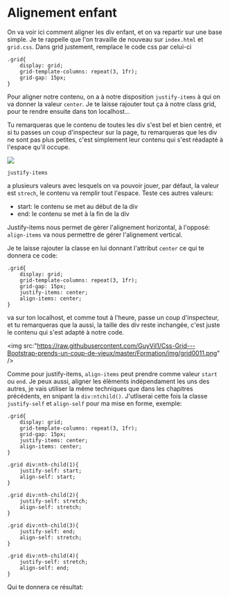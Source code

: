 <h1>Alignement enfant</h1>

On va voir ici comment aligner les div enfant, et on va repartir sur une base simple. Je te rappelle que l'on travaille de nouveau sur ```index.html``` et ```grid.css```. Dans grid justement, remplace le code css par celui-ci

```
.grid{
    display: grid;
    grid-template-columns: repeat(3, 1fr);
    grid-gap: 15px;
}
```

Pour aligner notre contenu, on a à notre disposition ```justify-items``` à qui on va donner la valeur ```center```. Je te laisse rajouter tout ça à notre class grid, pour te rendre ensuite dans ton localhost...

Tu remarqueras que le contenu de toutes les div s'est bel et bien centré, et si tu passes un coup d'inspecteur sur la page, tu remarqueras que les div ne sont pas plus petites, c'est simplement leur contenu qui s'est réadapté à l'espace qu'il occupe.

<img src="https://raw.githubusercontent.com/GuyVil1/Css-Grid---Bootstrap-prends-un-coup-de-vieux/master/Formation/img/grid0010.png" />

```
justify-items
```

a plusieurs valeurs avec lesquels on va pouvoir jouer, par défaut, la valeur est ```strech```, le contenu va remplir tout l'espace.
Teste ces autres valeurs:

<ul>
    <li>start: le contenu se met au début de la div</li>
    <li>end: le contenu se met à la fin de la div</li>
</ul>

Justify-items nous permet de gèrer l'alignement horizontal, à l'opposé: ```align-items``` va nous permettre de gérer l'alignement vertical.

Je te laisse rajouter la classe en lui donnant l'attribut ```center``` ce qui te donnera ce code:

```
.grid{
    display: grid;
    grid-template-columns: repeat(3, 1fr);
    grid-gap: 15px;
    justify-items: center;
    align-items: center;
}
```

va sur ton localhost, et comme tout à l'heure, passe un coup d'inspecteur, et tu remarqueras que la aussi, la taille des div reste inchangée, c'est juste le contenu qui s'est adapté à notre code.

<img src:"https://raw.githubusercontent.com/GuyVil1/Css-Grid---Bootstrap-prends-un-coup-de-vieux/master/Formation/img/grid0011.png" />


Comme pour justify-items, ```align-items``` peut prendre comme valeur ```start``` ou ```end```.
Je peux aussi, aligner les élèments indépendament les uns des autres, je vais utiliser la même techniques que dans les chapitres précédents, en snipant la ```div:ntchild()```. J'utliserai cette fois la classe ```justify-self``` et ```align-self``` pour ma mise en forme, exemple:

```
.grid{
    display: grid;
    grid-template-columns: repeat(3, 1fr);
    grid-gap: 15px;
    justify-items: center;
    align-items: center;
}

.grid div:nth-child(1){
    justify-self: start;
    align-self: start;
}

.grid div:nth-child(2){
    justify-self: stretch;
    align-self: stretch;
}

.grid div:nth-child(3){
    justify-self: end;
    align-self: stretch;
}

.grid div:nth-child(4){
    justify-self: stretch;
    align-self: end;
}
```

Qui te donnera ce résultat:

